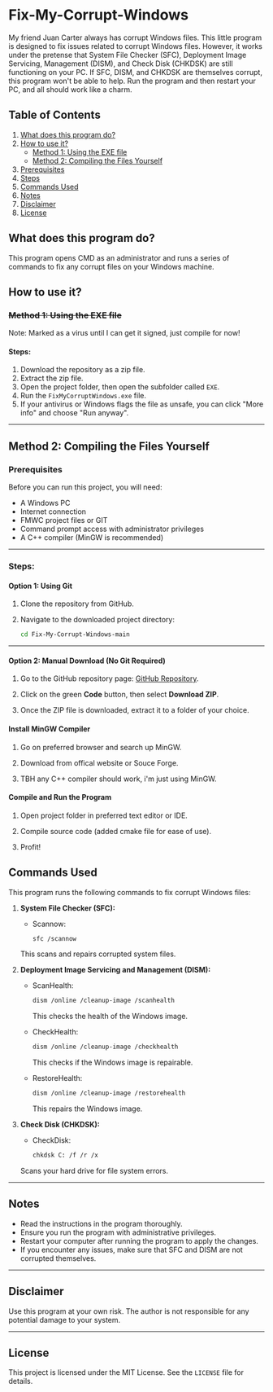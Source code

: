 # Fix-My-Corrupt-Windows

My friend Juan Carter always has corrupt Windows files. This little program is designed to fix issues related to corrupt Windows files. However, it works under the pretense that System File Checker (SFC), Deployment Image Servicing, Management (DISM), and Check Disk (CHKDSK) are still functioning on your PC. 
If SFC, DISM, and CHKDSK are themselves corrupt, this program won't be able to help. Run the program and then restart your PC, and all should work like a charm.

## Table of Contents
1. [What does this program do?](#what-does-this-program-do)
2. [How to use it?](#how-to-use-it)
    - [Method 1: Using the EXE file](#method-1-using-the-exe-file)
    - [Method 2: Compiling the Files Yourself](#method-2-compiling-the-files-yourself)
3. [Prerequisites](#prerequisites)
4. [Steps](#steps)
5. [Commands Used](#commands-used)
6. [Notes](#notes)
7. [Disclaimer](#disclaimer)
8. [License](#license)


## What does this program do?

This program opens CMD as an administrator and runs a series of commands to fix any corrupt files on your Windows machine.

## How to use it?

### ~~Method 1: Using the EXE file~~
Note: Marked as a virus until I can get it signed, just compile for now!

#### Steps:

1. Download the repository as a zip file.
2. Extract the zip file.
3. Open the project folder, then open the subfolder called `EXE`.
4. Run the `FixMyCorruptWindows.exe` file.
5. If your antivirus or Windows flags the file as unsafe, you can click "More info" and choose "Run anyway".

---

## Method 2: Compiling the Files Yourself

### Prerequisites
Before you can run this project, you will need:
- A Windows PC
- Internet connection
- FMWC project files or GIT
- Command prompt access with administrator privileges
- A C++ compiler (MinGW is recommended)
  
---

### Steps:

#### Option 1: Using Git

1. Clone the repository from GitHub.

2. Navigate to the downloaded project directory:

    ```bash
    cd Fix-My-Corrupt-Windows-main
    ```

---

#### Option 2: Manual Download (No Git Required)

1. Go to the GitHub repository page: [GitHub Repository](https://github.com/GioMonci/Fix-My-Corrupt-Windows).

2. Click on the green **Code** button, then select **Download ZIP**.

3. Once the ZIP file is downloaded, extract it to a folder of your choice.

#### Install MinGW Compiler

1. Go on preferred browser and search up MinGW.
   
2. Download from offical website or Souce Forge.
   
3. TBH any C++ compiler should work, i'm just using MinGW.


#### Compile and Run the Program

1. Open project folder in preferred text editor or IDE.

2. Compile source code (added cmake file for ease of use).

3. Profit!


## Commands Used

This program runs the following commands to fix corrupt Windows files:

1. **System File Checker (SFC):**
    - Scannow:
      ```bash
      sfc /scannow
      ```
    This scans and repairs corrupted system files.

2. **Deployment Image Servicing and Management (DISM):**
    - ScanHealth:
      ```bash
      dism /online /cleanup-image /scanhealth
      ```
      This checks the health of the Windows image.

    - CheckHealth:
      ```bash
      dism /online /cleanup-image /checkhealth
      ```
      This checks if the Windows image is repairable.

    - RestoreHealth:
      ```bash
      dism /online /cleanup-image /restorehealth
      ```
      This repairs the Windows image.
  
3. **Check Disk (CHKDSK):**
    - CheckDisk:
      ```bash
      chkdsk C: /f /r /x
      ```
    Scans your hard drive for file system errors.

---

## Notes

- Read the instructions in the program thoroughly.
- Ensure you run the program with administrative privileges.
- Restart your computer after running the program to apply the changes.
- If you encounter any issues, make sure that SFC and DISM are not corrupted themselves.

---

## Disclaimer

Use this program at your own risk. The author is not responsible for any potential damage to your system.

---

## License

This project is licensed under the MIT License. See the `LICENSE` file for details.

